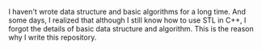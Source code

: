 I haven't wrote data structure and basic algorithms for a long time. And some days, I realized that although I still know how to use 
STL in C++, I forgot the details of basic data structure and algorithm. This is the reason why I write this repository.